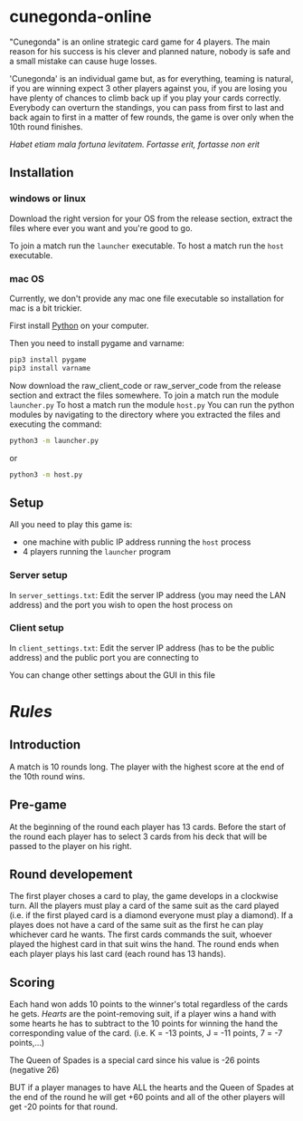 # cunegonda-online
"Cunegonda" is an online strategic card game for 4 players. The main reason for his success is his clever and planned nature, nobody is safe and a small mistake can cause huge losses.

'Cunegonda' is an individual game but, as for everything, teaming is natural, if you are winning expect 3 other players against you, if you are losing you have plenty of chances to climb back up if you play your cards correctly. Everybody can overturn the standings, you can pass from first to last and back again to first in a matter of few rounds, the game is over only when the 10th round finishes.

*Habet etiam mala fortuna levitatem. Fortasse erit, fortasse non erit*

## Installation
### windows or linux
Download the right version for your OS from the release section, extract the files where ever you want and you're good to go.

To join a match run the ``launcher`` executable.
To host a match run the ``host`` executable.

### mac OS
Currently, we don't provide any mac one file executable so installation for mac is a bit trickier.

First install [Python](https://www.python.org/downloads/) on your computer.

Then you need to install pygame and varname:

```sh
pip3 install pygame
pip3 install varname
```

Now download the raw_client_code or raw_server_code from the release section and extract the files somewhere.
To join a match run the module ``launcher.py``
To host a match run the module ``host.py``
You can run the python modules by navigating to the directory where you extracted the files and executing the command:
```sh
python3 -m launcher.py
```
or
```sh
python3 -m host.py
```

## Setup
All you need to play this game is:
- one machine with public IP address running the ``host`` process
- 4 players running the ``launcher`` program

### Server setup
In ``server_settings.txt``:
Edit the server IP address (you may need the LAN address) and the port you wish to open the host process on

### Client setup
In ``client_settings.txt``:
Edit the server IP address (has to be the public address) and the public port you are connecting to

You can change other settings about the GUI in this file



# _Rules_

## Introduction
A match is 10 rounds long.
The player with the highest score at the end of the 10th round wins.

## Pre-game
At the beginning of the round each player has 13 cards.
Before the start of the round each player has to select 3 cards from his deck that will be passed to the player on his right.

## Round developement
The first player choses a card to play, the game develops in a clockwise turn.
All the players must play a card of the same suit as the card played (i.e. if the first played card is a diamond everyone must play a diamond).
If a playes does not have a card of the same suit as the first he can play whichever card he wants.
The first cards commands the suit, whoever played the highest card in that suit wins the hand.
The round ends when each player plays his last card (each round has 13 hands).

## Scoring
Each hand won adds 10 points to the winner's total regardless of the cards he gets.
_Hearts_ are the point-removing suit, if a player wins a hand with some hearts he has to subtract to the 10 points for winning the hand the corresponding value of the card.
(i.e. K = -13 points, J = -11 points, 7 = -7 points,...)

The Queen of Spades is a special card since his value is -26 points (negative 26)

BUT if a player manages to have ALL the hearts and the Queen of Spades at the end of the round he will get +60 points and all of the other players will get -20 points for that round.


